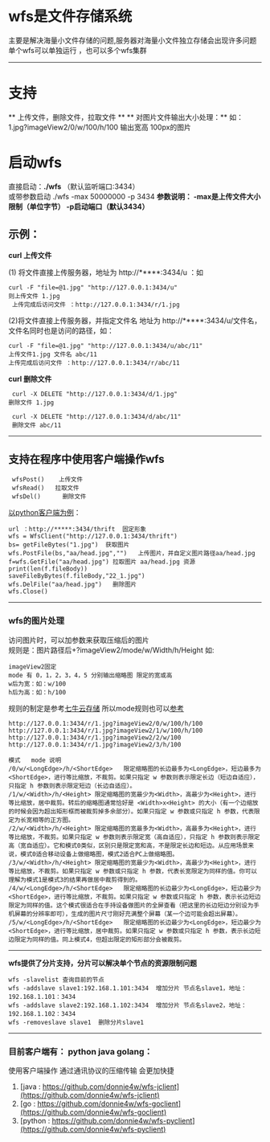 # wfs是文件存储系统
主要是解决海量小文件存储的问题,服务器对海量小文件独立存储会出现许多问题<br>
单个wfs可以单独运行 ，也可以多个wfs集群
***

# 支持
** 上传文件，删除文件，拉取文件 **
** 对图片文件输出大小处理：**
如：1.jpg?imageView2/0/w/100/h/100 输出宽高 100px的图片


# 启动wfs 
直接启动：**./wfs** （默认监听端口:3434） <br>
或带参数启动 ./wfs -max 50000000 -p 3434
**参数说明： -max是上传文件大小限制（单位字节）   -p启动端口（默认3434）** 
	


## 示例：

**curl 上传文件** <br/>

(1) 将文件直接上传服务器，地址为  http://*****:3434/u  ：如

	curl -F "file=@1.jpg" "http://127.0.0.1:3434/u"
 	则上传文件 1.jpg
	 上传完成后访问文件 ：http://127.0.0.1:3434/r/1.jpg 	
(2)将文件直接上传服务器，并指定文件名 地址为  http://*****:3434/u/文件名，
文件名同时也是访问的路径，如：

	curl -F "file=@1.jpg" "http://127.0.0.1:3434/u/abc/11"
	上传文件1.jpg 文件名 abc/11
	上传完成后访问文件 ：http://127.0.0.1:3434/r/abc/11

**curl 删除文件** 

	 curl -X DELETE "http://127.0.0.1:3434/d/1.jpg"
 	删除文件 1.jpg
 
	 curl -X DELETE "http://127.0.0.1:3434/d/abc/11"
	 删除文件 abc/11

***

## 支持在程序中使用客户端操作wfs

 	 wfsPost()    上传文件
 	 wfsRead()   拉取文件
 	 wfsDel()      删除文件

[以python客户端为例](https://github.com/donnie4w/wfs-pyclient "以python客户端为例")：

  	url ：http://*****:3434/thrift  固定形象
  	wfs = WfsClient("http://127.0.0.1:3434/thrift")
  	bs= getFileBytes("1.jpg")  获取图片
  	wfs.PostFile(bs,"aa/head.jpg","")   上传图片，并自定义图片路径aa/head.jpg
  	f=wfs.GetFile("aa/head.jpg") 拉取图片 aa/head.jpg 资源
  	print(len(f.fileBody))   
  	saveFileByBytes(f.fileBody,"22_1.jpg")
  	wfs.DelFile("aa/head.jpg")   删除图片
  	wfs.Close()

***

### **wfs的图片处理**
访问图片时，可以加参数来获取压缩后的图片 	<br/>
规则是：图片路径后+?imageView2/mode/w/Width/h/Height 如:

	imageView2固定
	mode 有 0，1，2，3，4，5 分别输出缩略图 限定的宽或高
	w后为宽：如：w/100
	h后为高：如：h/100
规则的制定是参考[七牛云存储](https://www.qiniu.com/ "七牛云存储")
所以mode规则也可以[参考](https://developer.qiniu.com/dora/api/1279/basic-processing-images-imageview2 "参考")

	http://127.0.0.1:3434/r/1.jpg?imageView2/0/w/100/h/100
	http://127.0.0.1:3434/r/1.jpg?imageView2/1/w/100/h/100 
	http://127.0.0.1:3434/r/1.jpg?imageView2/2/w/100
	http://127.0.0.1:3434/r/1.jpg?imageView2/3/h/100
	
	模式	 mode 说明
	/0/w/<LongEdge>/h/<ShortEdge>	限定缩略图的长边最多为<LongEdge>，短边最多为<ShortEdge>，进行等比缩放，不裁剪。如果只指定 w 参数则表示限定长边（短边自适应），只指定 h 参数则表示限定短边（长边自适应）。
	/1/w/<Width>/h/<Height>	限定缩略图的宽最少为<Width>，高最少为<Height>，进行等比缩放，居中裁剪。转后的缩略图通常恰好是 <Width>x<Height> 的大小（有一个边缩放的时候会因为超出矩形框而被裁剪掉多余部分）。如果只指定 w 参数或只指定 h 参数，代表限定为长宽相等的正方图。
	/2/w/<Width>/h/<Height>	限定缩略图的宽最多为<Width>，高最多为<Height>，进行等比缩放，不裁剪。如果只指定 w 参数则表示限定宽（高自适应），只指定 h 参数则表示限定高（宽自适应）。它和模式0类似，区别只是限定宽和高，不是限定长边和短边。从应用场景来说，模式0适合移动设备上做缩略图，模式2适合PC上做缩略图。
	/3/w/<Width>/h/<Height>	限定缩略图的宽最少为<Width>，高最少为<Height>，进行等比缩放，不裁剪。如果只指定 w 参数或只指定 h 参数，代表长宽限定为同样的值。你可以理解为模式1是模式3的结果再做居中裁剪得到的。
	/4/w/<LongEdge>/h/<ShortEdge>	限定缩略图的长边最少为<LongEdge>，短边最少为<ShortEdge>，进行等比缩放，不裁剪。如果只指定 w 参数或只指定 h 参数，表示长边短边限定为同样的值。这个模式很适合在手持设备做图片的全屏查看（把这里的长边短边分别设为手机屏幕的分辨率即可），生成的图片尺寸刚好充满整个屏幕（某一个边可能会超出屏幕）。
	/5/w/<LongEdge>/h/<ShortEdge>	限定缩略图的长边最少为<LongEdge>，短边最少为<ShortEdge>，进行等比缩放，居中裁剪。如果只指定 w 参数或只指定 h 参数，表示长边短边限定为同样的值。同上模式4，但超出限定的矩形部分会被裁剪。


***
**wfs提供了分片支持，分片可以解决单个节点的资源限制问题**

	wfs -slavelist 查询目前的节点 
	wfs -addslave slave1:192.168.1.101:3434  增加分片 节点名slave1，地址：192.168.1.101：3434
	wfs -addslave slave2:192.168.1.102:3434  增加分片 节点名slave2，地址：192.168.1.102：3434
	wfs -removeslave slave1  删除分片slave1

***

###  目前客户端有： python  java golang：
使用客户端操作 通过通讯协议的压缩传输 会更加快捷
1. [java : https://github.com/donnie4w/wfs-jclient](https://github.com/donnie4w/wfs-jclient)
2. [go : https://github.com/donnie4w/wfs-goclient](https://github.com/donnie4w/wfs-goclient)
3. [python : https://github.com/donnie4w/wfs-pyclient](https://github.com/donnie4w/wfs-pyclient)